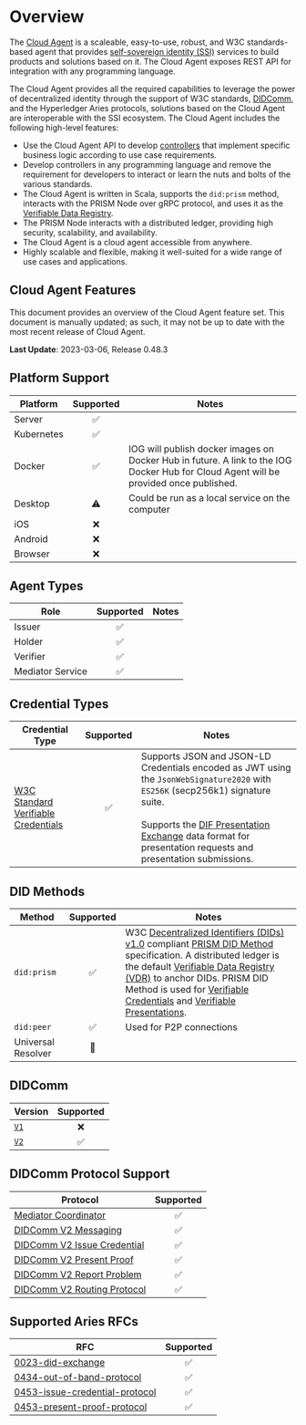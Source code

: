 # Overview

The [Cloud Agent](/home/concepts/glossary#cloud-agent) is a scaleable, easy-to-use, robust, and W3C standards-based agent that provides [self-sovereign identity (SSI)](/home/concepts/glossary#self-sovereign-identity) services to build products and solutions based on it. The Cloud Agent exposes REST API for integration with any programming language.

The Cloud Agent provides all the required capabilities to leverage the power of decentralized identity through the support of W3C standards, [DIDComm](/home/concepts/glossary#didcomm), and the Hyperledger Aries protocols, solutions based on the Cloud Agent are interoperable with the SSI ecosystem. The Cloud Agent includes the following high-level features:

- Use the Cloud Agent API to develop [controllers](/home/concepts/glossary#controller) that implement specific business logic according to use case requirements.
- Develop controllers in any programming language and remove the requirement for developers to interact or learn the nuts and bolts of the various standards.
- The Cloud Agent is written in Scala, supports the `did:prism` method, interacts with the PRISM Node over gRPC protocol, and uses it as the [Verifiable Data Registry](/home/concepts/glossary#verifiable-data-registry). 
- The PRISM Node interacts with a distributed ledger, providing high security, scalability, and availability.
- The Cloud Agent is a cloud agent accessible from anywhere.
- Highly scalable and flexible, making it well-suited for a wide range of use cases and applications.


## Cloud Agent Features

This document provides an overview of the Cloud Agent feature set. This document is manually updated; as such, it may not be up to date with the most recent release of Cloud Agent.

**Last Update**: 2023-03-06, Release 0.48.3

## Platform Support

| Platform | Supported | Notes             |
| -------- | :-------: |  ------- |
| Server   | :white_check_mark: |    |
| Kubernetes | :white_check_mark: |  |
| Docker   | :white_check_mark: | IOG will publish docker images on Docker Hub in future. A link to the IOG Docker Hub for Cloud Agent will be provided once published. |
| Desktop  | :warning:         | Could be run as a local service on the computer |
| iOS      | :x:        |    |
| Android  | :x:        |    |
| Browser  | :x:        |    |

## Agent Types

| Role     | Supported | Notes      |
| -------- | :-------: |  --------- |
| Issuer   | :white_check_mark:        |            |
| Holder   | :white_check_mark:        |            |
| Verifier | :white_check_mark:        |            |
| Mediator Service | :white_check_mark:|            |

## Credential Types

| Credential Type | Supported | Notes |
| --- | :--: | -- |
| [W3C Standard Verifiable Credentials](https://www.w3.org/TR/vc-data-model/) | :white_check_mark: | Supports JSON and JSON-LD Credentials encoded as JWT using the `JsonWebSignature2020` with `ES256K` (secp256k1) signature suite.<br /><br />Supports the [DIF Presentation Exchange](https://identity.foundation/presentation-exchange/) data format for presentation requests and presentation submissions. |

## DID Methods

| Method | Supported | Notes                                                                                                                                                                                                                                                                                                                                                                                                                                                                                                                                                |
| --- | :--: |------------------------------------------------------------------------------------------------------------------------------------------------------------------------------------------------------------------------------------------------------------------------------------------------------------------------------------------------------------------------------------------------------------------------------------------------------------------------------------------------------------------------------------------------------|
| `did:prism` | :white_check_mark: | W3C [Decentralized Identifiers (DIDs) v1.0](https://www.w3.org/TR/did-core/) compliant [PRISM DID Method](https://github.com/input-output-hk/PRISM-did-method-spec/blob/main/w3c-spec/PRISM-method.md) specification. A distributed ledger is the default [Verifiable Data Registry (VDR)](/home/concepts/glossary#verifiable-data-registry) to anchor DIDs. PRISM DID Method is used for [Verifiable Credentials](/home/concepts/glossary#verifiable-credential) and [Verifiable Presentations](/home/concepts/glossary#verifiable-presentation). |
| `did:peer` | :white_check_mark:| Used for P2P connections                                                                                                                                                                                                                                                                                                                                                                                                                                                                                                                             |
| Universal Resolver | :construction: |                                                                                                                                                                                                                                                                                                                                                                                                                                                                                                                                                      |

## DIDComm

| Version | Supported |
| --- | :--: |
| [`V1`](https://github.com/hyperledger/aries-rfcs/blob/main/concepts/0005-didcomm/README.md) | :x: |
| [`V2`](https://identity.foundation/didcomm-messaging/spec/) | :white_check_mark: |

## DIDComm Protocol Support

| Protocol | Supported |
| --- | :--: |
| [Mediator Coordinator](https://didcomm.org/mediator-coordination/2.0/) | :white_check_mark: |
| [DIDComm V2 Messaging](https://identity.foundation/didcomm-messaging/spec) | :white_check_mark: |
| [DIDComm V2 Issue Credential](https://github.com/decentralized-identity/waci-didcomm/tree/main/issue_credential) | :white_check_mark: |
| [DIDComm V2 Present Proof](https://github.com/decentralized-identity/waci-didcomm/blob/main/present_proof/present-proof-v3.md) | :white_check_mark: |
| [DIDComm V2 Report Problem](https://identity.foundation/didcomm-messaging/spec/#problem-reports) | :white_check_mark: |
| [DIDComm V2 Routing Protocol](https://identity.foundation/didcomm-messaging/spec/#routing-protocol-20) | :white_check_mark: |

## Supported Aries RFCs

| RFC | Supported |
 --- | :--: |
| [0023-did-exchange](https://github.com/hyperledger/aries-rfcs/tree/main/features/0023-did-exchange)      | :white_check_mark:        |
| [0434-out-of-band-protocol](https://github.com/hyperledger/aries-rfcs/blob/main/features/0434-outofband/README.md)      | :white_check_mark:        |
| [0453-issue-credential-protocol](https://github.com/hyperledger/aries-rfcs/tree/main/features/0453-issue-credential-v2)      | :white_check_mark:        |
| [0453-present-proof-protocol](https://github.com/hyperledger/aries-rfcs/tree/main/features/0454-present-proof-v2)      | :white_check_mark:        |
